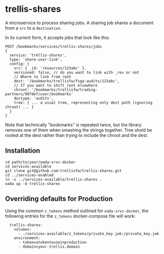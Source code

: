 # trellis-shares
A microservice to process sharing jobs.  A sharing job shares a document from a
`src` to a `destination`.  

In its current form, it accepts jobs that look like this:
```http
POST /bookmarks/services/trellis-shares/jobs
{
  service: 'trellis-shares',
  type: 'share-user-link',
  config: {
    src: { _id: 'resources/123abc' },
    versioned: false, // do you want to link with _rev or not
    // Where to link from root
    dest: '/bookmarks/trellisfw/fsqa-audits/123abc',
    // If you want to shift root elsewhere
    chroot: '/bookmarks/trellisfw/trading-partners/987def/user/bookmarks'
    doctype: 'audits',
    tree: { ... a usual tree, representing only dest path (ignoring chroot) ... }
  }
}
```
Note that technically "bookmarks" is repeated twice, but the library removes one of
them when smashing the strings together.  Tree shold be rooted at the dest rather than
trying to include the chroot and the dest.

## Installation
```docker-compose
cd path/to/your/oada-srvc-docker
cd services-available
git clone git@github.com:trellisfw/trellis-shares.git
cd ../services-enabled
ln -s ../services-available/trellis-shares .
oada up -d trellis-shares
```

## Overriding defaults for Production
Using the common `z_tokens` method outlined for `oada-srvc-docker`, the following entries
for the `z_tokens` docker-compose file will work:
```docker-compose
  trellis-shares:
    volumes:
      - ./services-available/z_tokens/private_key.jwk:/private_key.jwk
    environment:
      - token=atokentouseinproduction
      - domain=your.trellis.domain
```


